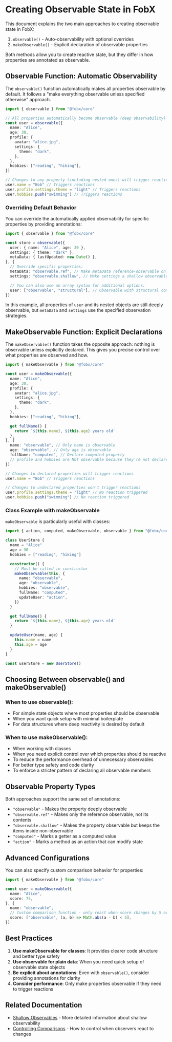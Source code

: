 # Creating Observable State in FobX

This document explains the two main approaches to creating observable state in
FobX:

1. `observable()` - Auto-observability with optional overrides
2. `makeObservable()` - Explicit declaration of observable properties

Both methods allow you to create reactive state, but they differ in how
properties are annotated as observable.

## Observable Function: Automatic Observability

The `observable()` function automatically makes all properties observable by
default. It follows a "make everything observable unless specified otherwise"
approach.

```typescript
import { observable } from "@fobx/core"

// All properties automatically become observable (deep observability)
const user = observable({
  name: "Alice",
  age: 30,
  profile: {
    avatar: "alice.jpg",
    settings: {
      theme: "dark",
    },
  },
  hobbies: ["reading", "hiking"],
})

// Changes to any property (including nested ones) will trigger reactions
user.name = "Bob" // Triggers reactions
user.profile.settings.theme = "light" // Triggers reactions
user.hobbies.push("swimming") // Triggers reactions
```

### Overriding Default Behavior

You can override the automatically applied observability for specific properties
by providing annotations:

```typescript
import { observable } from "@fobx/core"

const store = observable({
  user: { name: "Alice", age: 30 },
  settings: { theme: "dark" },
  metaData: { lastUpdated: new Date() },
}, {
  // Override specific properties:
  metaData: "observable.ref", // Make metaData reference-observable only
  settings: "observable.shallow", // Make settings a shallow observable

  // You can also use an array syntax for additional options:
  user: ["observable", "structural"], // Observable with structural comparison
})
```

In this example, all properties of `user` and its nested objects are still
deeply observable, but `metaData` and `settings` use the specified observation
strategies.

## MakeObservable Function: Explicit Declarations

The `makeObservable()` function takes the opposite approach: nothing is
observable unless explicitly declared. This gives you precise control over what
properties are observed and how.

```typescript
import { makeObservable } from "@fobx/core"

const user = makeObservable({
  name: "Alice",
  age: 30,
  profile: {
    avatar: "alice.jpg",
    settings: {
      theme: "dark",
    },
  },
  hobbies: ["reading", "hiking"],

  get fullName() {
    return `${this.name}, ${this.age} years old`
  },
}, {
  name: "observable", // Only name is observable
  age: "observable", // Only age is observable
  fullName: "computed", // Declare computed property
  // profile and hobbies are NOT observable because they're not declared
})

// Changes to declared properties will trigger reactions
user.name = "Bob" // Triggers reactions

// Changes to undeclared properties won't trigger reactions
user.profile.settings.theme = "light" // No reaction triggered
user.hobbies.push("swimming") // No reaction triggered
```

### Class Example with makeObservable

`makeObservable` is particularly useful with classes:

```typescript
import { action, computed, makeObservable, observable } from "@fobx/core"

class UserStore {
  name = "Alice"
  age = 30
  hobbies = ["reading", "hiking"]

  constructor() {
    // Must be called in constructor
    makeObservable(this, {
      name: "observable",
      age: "observable",
      hobbies: "observable",
      fullName: "computed",
      updateUser: "action",
    })
  }

  get fullName() {
    return `${this.name}, ${this.age} years old`
  }

  updateUser(name, age) {
    this.name = name
    this.age = age
  }
}

const userStore = new UserStore()
```

## Choosing Between observable() and makeObservable()

### When to use observable():

- For simple state objects where most properties should be observable
- When you want quick setup with minimal boilerplate
- For data structures where deep reactivity is desired by default

### When to use makeObservable():

- When working with classes
- When you need explicit control over which properties should be reactive
- To reduce the performance overhead of unnecessary observables
- For better type safety and code clarity
- To enforce a stricter pattern of declaring all observable members

## Observable Property Types

Both approaches support the same set of annotations:

- `"observable"` - Makes the property deeply observable
- `"observable.ref"` - Makes only the reference observable, not its contents
- `"observable.shallow"` - Makes the property observable but keeps the items
  inside non-observable
- `"computed"` - Marks a getter as a computed value
- `"action"` - Marks a method as an action that can modify state

## Advanced Configurations

You can also specify custom comparison behavior for properties:

```typescript
import { makeObservable } from "@fobx/core"

const user = makeObservable({
  name: "Alice",
  score: 75,
}, {
  name: "observable",
  // Custom comparison function - only react when score changes by 5 or more
  score: ["observable", (a, b) => Math.abs(a - b) < 5],
})
```

## Best Practices

1. **Use makeObservable for classes**: It provides clearer code structure and
   better type safety
2. **Use observable for plain data**: When you need quick setup of observable
   state objects
3. **Be explicit about annotations**: Even with `observable()`, consider
   providing annotations for clarity
4. **Consider performance**: Only make properties observable if they need to
   trigger reactions

## Related Documentation

- [Shallow Observables](./shallow-observables.md) - More detailed information
  about shallow observability
- [Controlling Comparisons](./controlling-comparisons.md) - How to control when
  observers react to changes
